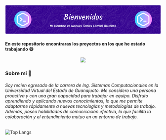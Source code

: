 
![Header](./github-header-image.png)

#### En este repositorio encontraras los proyectos en los que he estado trabajando  😄

<div id="header" align="center">
  <img src="https://media.giphy.com/media/p42hAArwjb6ECeKRaD/giphy.gif?cid=790b7611oy48jd6nzlybhq61mjc3hzy1i6ao45dq0rrkyeem&ep=v1_stickers_search&rid=giphy.gif&ct=s" width="200"/>
</div>

### Sobre mi 🤔
###### Soy recien egresado de la carrera de Ing. Sistemas Computacionales en la Universidad Virtual del Estado de Guanajuato. Me considero una persona proactiva y con una gran capacidad para trabajar en equipo. Disfruto aprendiendo y aplicando nuevos conocimientos, lo que me permite adaptarme rápidamente a nuevas tecnologías y metodologías de trabajo. Además, poseo habilidades de comunicación efectiva, lo que facilita la colaboración y el entendimiento mutuo en un entorno de trabajo.







![Top Langs](https://github-readme-stats.vercel.app/api/top-langs/?username=Daskter912&layout=compact)







<!--
**Daskter912/Daskter912** is a ✨ _special_ ✨ repository because its `README.md` (this file) appears on your GitHub profile.

Here are some ideas to get you started:

- 🔭 I’m currently working on ...
- 🌱 I’m currently learning ...
- 👯 I’m looking to collaborate on ...
- 🤔 I’m looking for help with ...
- 💬 Ask me about ...
- 📫 How to reach me: ...
- 😄 Pronouns: ...
- ⚡ Fun fact: ...
-->
